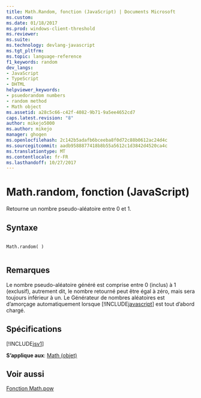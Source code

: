 ```yaml
---
title: Math.Random, fonction (JavaScript) | Documents Microsoft
ms.custom: 
ms.date: 01/18/2017
ms.prod: windows-client-threshold
ms.reviewer: 
ms.suite: 
ms.technology: devlang-javascript
ms.tgt_pltfrm: 
ms.topic: language-reference
f1_keywords: random
dev_langs:
- JavaScript
- TypeScript
- DHTML
helpviewer_keywords:
- psuedorandom numbers
- random method
- Math object
ms.assetid: a28c5c66-c42f-4082-9b71-9a5ee4652cd7
caps.latest.revision: "8"
author: mikejo5000
ms.author: mikejo
manager: ghogen
ms.openlocfilehash: 2c142b5adafb6bceeba8f0d72c88b0612ac24d4c
ms.sourcegitcommit: aadb9588877418b8b55a5612c1d3842d4520ca4c
ms.translationtype: MT
ms.contentlocale: fr-FR
ms.lasthandoff: 10/27/2017
---
```

# <a name="mathrandom-function-javascript"></a>Math.random, fonction (JavaScript)
Retourne un nombre pseudo-aléatoire entre 0 et 1.  
  
## <a name="syntax"></a>Syntaxe  
  
```  
  
Math.random( )  
  
```  
  
## <a name="remarks"></a>Remarques  
 Le nombre pseudo-aléatoire généré est comprise entre 0 (inclus) à 1 (exclusif), autrement dit, le nombre retourné peut être égal à zéro, mais sera toujours inférieur à un. Le Générateur de nombres aléatoires est d’amorçage automatiquement lorsque [!INCLUDE[javascript](../../javascript/includes/javascript-md.md)] est tout d’abord chargé.  
  
## <a name="requirements"></a>Spécifications  
 [!INCLUDE[jsv1](../../javascript/misc/includes/jsv1-md.md)]  
  
 **S’applique aux**: [Math (objet)](../../javascript/reference/math-object-javascript.md)  
  
## <a name="see-also"></a>Voir aussi  
 [Fonction Math.pow](../../javascript/reference/math-pow-function-javascript.md)